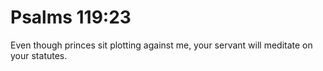 # Psalms 119:23

Even though princes sit plotting against me, your servant will meditate on your statutes.
